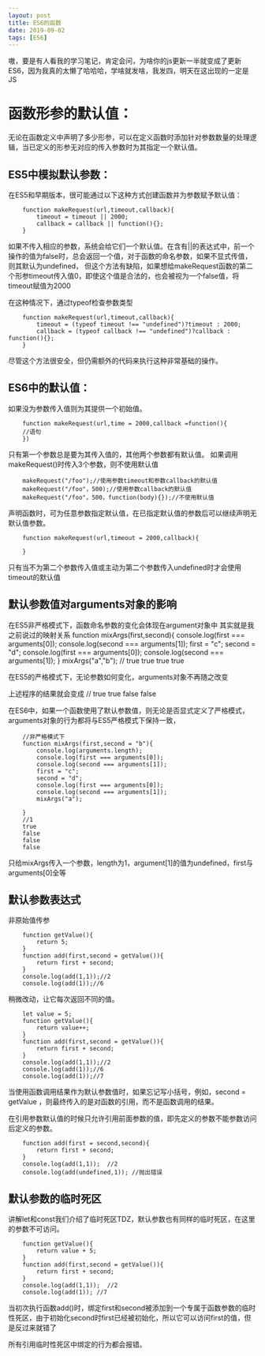 ```yaml
---
layout: post
title: ES6的函数
date: 2019-09-02
tags: [ES6]
---
```


嗷，要是有人看我的学习笔记，肯定会问，为啥你的js更新一半就变成了更新ES6，因为我真的太懒了哈哈哈，学啥就发啥，我发四，明天在这出现的一定是JS

# 函数形参的默认值：

无论在函数定义中声明了多少形参，可以在定义函数时添加针对参数数量的处理逻辑，当已定义的形参无对应的传入参数时为其指定一个默认值。

## ES5中模拟默认参数：
在ES5和早期版本，很可能通过以下这种方式创建函数并为参数赋予默认值：

        function makeRequest(url,timeout,callback){
            timeout = timeout || 2000;
            callback = callback || function(){};
        }

如果不传入相应的参数，系统会给它们一个默认值。在含有||的表达式中，前一个操作的值为false时，总会返回一个值，对于函数的命名参数，如果不显式传值，则其默认为undefined，
但这个方法有缺陷，如果想给makeRequest函数的第二个形参timeout传入值0，即使这个值是合法的，也会被视为一个false值，将timeout赋值为2000

在这种情况下，通过typeof检查参数类型

        function makeRequest(url,timeout,callback){
            timeout = (typeof timeout !== "undefined")?timeout : 2000;
            callback = (typeof callback !== "undefined")?callback : function(){};
        }

尽管这个方法很安全，但仍需额外的代码来执行这种非常基础的操作。

## ES6中的默认值：

如果没为参数传入值则为其提供一个初始值。

        function makeRequest(url,time = 2000,callback =function(){
        //语句
        })

只有第一个参数总是要为其传入值的，其他两个参数都有默认值。
如果调用makeRequest()时传入3个参数，则不使用默认值

        makeRequest("/foo");//使用参数timeout和参数callback的默认值
        makeRequest("/foo"，500);//使用参数callback的默认值
        makeRequest("/foo"，500，function(body){});//不使用默认值

声明函数时，可为任意参数指定默认值，在已指定默认值的参数后可以继续声明无默认值参数。

        function makeRequest(url,timeout = 2000,callback){

        }

只有当不为第二个参数传入值或主动为第二个参数传入undefined时才会使用timeout的默认值

## 默认参数值对arguments对象的影响

在ES5非严格模式下，函数命名参数的变化会体现在argument对象中
其实就是我之前说过的映射关系
        function mixArgs(first,second){
            console.log(first === arguments[0]);
            console.log(second === arguments[1]);
            first = "c";
            second = "d";
            console.log(first === arguments[0]);
            console.log(second === arguments[1]);
        }
        mixArgs("a","b");
        //
        true
        true
        true
        true

在ES5的严格模式下，无论参数如何变化，arguments对象不再随之改变

上述程序的结果就会变成
        //
        true
        true
        false
        false

在ES6中，如果一个函数使用了默认参数值，则无论是否显式定义了严格模式，arguments对象的行为都将与ES5严格模式下保持一致，

        //非严格模式下
        function mixArgs(first,second = "b"){
            console.log(arguments.length);
            console.log(first === arguments[0]);
            console.log(second === arguments[1]);
            first = "c";
            second = "d";
            console.log(first === arguments[0]);
            console.log(second === arguments[1]);
            mixArgs("a");

        }
        //1
        true
        false
        false
        false

只给mixArgs传入一个参数，length为1，argument[1]的值为undefined，first与arguments[0]全等

## 默认参数表达式

非原始值传参

        function getValue(){
            return 5;
        }
        function add(first,second = getValue()){
            return first + second;
        }
        console.log(add(1,1));//2
        console.log(add(1));//6

稍微改动，让它每次返回不同的值。

        let value = 5;
        function getValue(){
            return value++;
        }
        function add(first,second = getValue()){
            return first + second;
        }
        console.log(add(1,1));//2
        console.log(add(1));//6
        console.log(add(1));//7

当使用函数调用结果作为默认参数值时，如果忘记写小括号，例如，second = getValue ，则最终传入的是对函数的引用，而不是函数调用的结果。

在引用参数默认值的时候只允许引用前面参数的值，即先定义的参数不能参数访问后定义的参数。

        function add(first = second,second){
            return first + second;
        }
        console.log(add(1,1));  //2
        console.log(add(undefined,1)); //抛出错误

## 默认参数的临时死区

讲解let和const我们介绍了临时死区TDZ，默认参数也有同样的临时死区，在这里的参数不可访问。

        function getValue(){
            return value + 5;
        }
        function add(first,second = getValue()){
            return first + second;
        }
        console.log(add(1,1));  //2
        console.log(add(1)); //7

当初次执行函数add()时，绑定first和second被添加到一个专属于函数参数的临时性死区，由于初始化second时first已经被初始化，所以它可以访问first的值，但是反过来就错了

所有引用临时性死区中绑定的行为都会报错。
